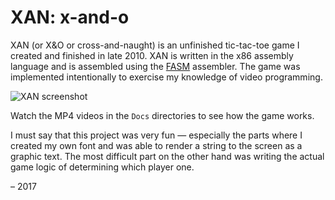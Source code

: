 # XAN: x-and-o

XAN (or X&O or cross-and-naught) is an unfinished tic-tac-toe game I created and finished in late 2010. XAN is written in the x86 assembly language and is assembled using the [FASM](https://flatassembler.net) assembler. The game was implemented intentionally to exercise my knowledge of video programming.

![XAN screenshot](https://github.com/eurekasfray/unpopular/raw/master/fasm/x-and-o/Docs/grid_001.png)

Watch the MP4 videos in the `Docs` directories to see how the game works.


I must say that this project was very fun &mdash; especially the parts where I created my own font and was able to render a string to the screen as a graphic text. The most difficult part on the other hand was writing the actual game logic of determining which player one.

&ndash; 2017
